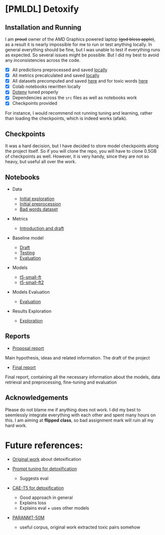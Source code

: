 # [PMLDL] Detoxify

## Installation and Running

I am ~~proud~~ owner of the AMD Graphics powered laptop ~~(god bless apple)~~, as a result it is nearly impossible for me to run or test anything locally. In general everything should be fine, but I was unable to test if everything runs as expected. So several issues might be possible. But I did my best to avoid any inconsistencies across the code.

- [x] All predictions preprocessed and saved [locally](data/interim/predictions/)
- [x] All metrics precalculated and saved [locally](data/interim/metrics/)
- [x] All datasets precomputed and saved [here](data/interim/dataset/) and for toxic words [here](data/interim/synonyms_dataset/)
- [x] Colab notebooks rewritten locally
- [x] [Dotenv](./.env) tuned properly
- [x] Dependencies across the `src` files as well as notebooks work
- [x] Checkpoints provided

For instance, I would recommend not running tuning and learning, rather than loading the checkpoints, which is indeed works (afaik).

## Checkpoints

It was a hard decision, but I have decided to store model checkpoints along the project itself. So if you will clone the repo, you will have to clone 0.5GB of checkpoints as well. However, it is very handy, since they are not so heavy, but useful all over the work.

## Notebooks

- Data

  - [Initial exploration](notebooks/1.0-data-exploration.ipynb)
  - [Initial preprocession](notebooks/1.1-data-preprocess.ipynb)
  - [Bad words dataset](notebooks/1.2-bad-words-dataset.ipynb)

- Metrics

  - [Introduction and draft](notebooks/2.0-metrics.ipynb)

- Baseline model

  - [Draft](notebooks/3.0-baseline-draft.ipynb)
  - [Testing](notebooks/3.1-baseline-test.ipynb)
  - [Evaluation](notebooks/3.2-baseline-evaluation.ipynb)

- Models

  - [t5-small-ft](notebooks/4.0-t5-small-ft.ipynb)
  - [t5-small-ft2](notebooks/4.1-t5-small-ft2.ipynb)

- Models Evaluation

  - [Evaluation](notebooks/5.0-evaluation.ipynb)

- Results Exploration

  - [Exploration](notebooks/6.0-results-exploration.ipynb)

## Reports

- [Proposal report]()

Main hypothesis, ideas and related information. The draft of the project

- [Final report]()

Final report, containing all the necessary information about the models, data retrieval and preprocessing, fine-tuning and evaluation

## Acknowledgements

Please do not blame me if anything does not work. I did my best to seemlessly integrate everything with each other and spent many hours on this. I am aiming at **flipped class**, so bad assignment mark will ruin all my hard work.

# Future references:

- [Original work](https://arxiv.org/pdf/2109.08914.pdf) about detoxification
- [Prompt tuning for detoxification](https://www.dialog-21.ru/media/5735/konodyukn120.pdf)

  - Suggests eval

- [CAE-T5 for detoxification](https://arxiv.org/pdf/2102.05456.pdf)

  - Good approach in general
  - Explains loss
  - Explains eval + uses other models

- [PARANMT-50M](https://aclanthology.org/P18-1042.pdf)

  - useful corpus, original work extracted toxic pairs somehow

